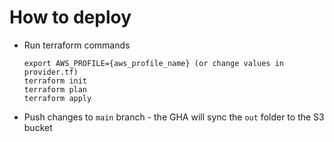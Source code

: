 # How to deploy

- Run terraform commands

  ```
  export AWS_PROFILE={aws_profile_name} (or change values in provider.tf)
  terraform init
  terraform plan
  terraform apply
  ```

- Push changes to `main` branch - the GHA will sync the `out` folder to the S3 bucket
